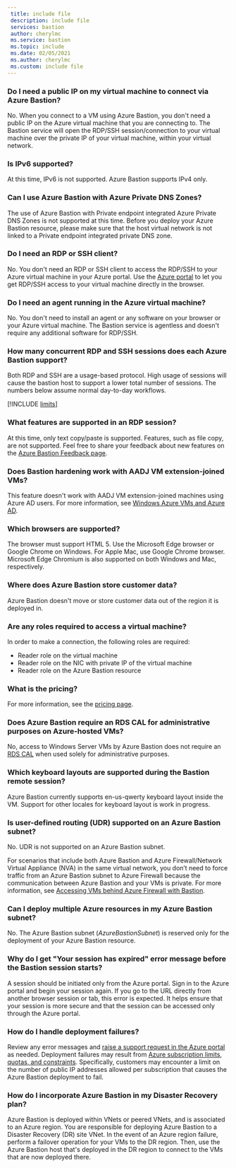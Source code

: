 ```yaml
---
 title: include file
 description: include file
 services: bastion
 author: cherylmc
 ms.service: bastion
 ms.topic: include
 ms.date: 02/05/2021
 ms.author: cherylmc
 ms.custom: include file
---
```


### <a name="publicip"></a>Do I need a public IP on my virtual machine to connect via Azure Bastion?

No. When you connect to a VM using Azure Bastion, you don't need a public IP on the Azure virtual machine that you are connecting to. The Bastion service will open the RDP/SSH session/connection to your virtual machine over the private IP of your virtual machine, within your virtual network.

### Is IPv6 supported?

At this time, IPv6 is not supported. Azure Bastion supports IPv4 only.

### Can I use Azure Bastion with Azure Private DNS Zones?

The use of Azure Bastion with Private endpoint integrated Azure Private DNS Zones is not supported at this time. Before you deploy your Azure Bastion resource, please make sure that the host virtual network is not linked to a Private endpoint integrated private DNS zone.

### <a name="rdpssh"></a>Do I need an RDP or SSH client?

No. You don't need an RDP or SSH client to access the RDP/SSH to your Azure virtual machine in your Azure portal. Use the [Azure portal](https://portal.azure.com) to let you get RDP/SSH access to your virtual machine directly in the browser.

### <a name="agent"></a>Do I need an agent running in the Azure virtual machine?

No. You don't need to install an agent or any software on your browser or your Azure virtual machine. The Bastion service is agentless and doesn't require any additional software for RDP/SSH.

### <a name="limits"></a>How many concurrent RDP and SSH sessions does each Azure Bastion support?

Both RDP and SSH are a usage-based protocol. High usage of sessions will cause the bastion host to support a lower total number of sessions. The numbers below assume normal day-to-day workflows.

[!INCLUDE [limits](bastion-limits.md)]

### <a name="rdpfeaturesupport"></a>What features are supported in an RDP session?

At this time, only text copy/paste is supported. Features, such as file copy, are not supported. Feel free to share your feedback about new features on the [Azure Bastion Feedback page](https://feedback.azure.com/forums/217313-networking?category_id=367303).

### <a name="aadj"></a>Does Bastion hardening work with AADJ VM extension-joined VMs?

This feature doesn't work with AADJ VM extension-joined machines using Azure AD users. For more information, see [Windows Azure VMs and Azure AD](../articles/active-directory/devices/howto-vm-sign-in-azure-ad-windows.md#requirements).

### <a name="browsers"></a>Which browsers are supported?

The browser must support HTML 5. Use the Microsoft Edge browser or Google Chrome on Windows. For Apple Mac, use Google Chrome browser. Microsoft Edge Chromium is also supported on both Windows and Mac, respectively.

### <a name="data"></a>Where does Azure Bastion store customer data?

Azure Bastion doesn't move or store customer data out of the region it is deployed in.

### <a name="roles"></a>Are any roles required to access a virtual machine?

In order to make a connection, the following roles are required:

* Reader role on the virtual machine
* Reader role on the NIC with private IP of the virtual machine
* Reader role on the Azure Bastion resource

### <a name="pricingpage"></a>What is the pricing?

For more information, see the [pricing page](https://aka.ms/BastionHostPricing).

### <a name="rdscal"></a>Does Azure Bastion require an RDS CAL for administrative purposes on Azure-hosted VMs?

No, access to Windows Server VMs by Azure Bastion does not require an [RDS CAL](https://www.microsoft.com/p/windows-server-remote-desktop-services-cal/dg7gmgf0dvsv?activetab=pivot:overviewtab) when used solely for administrative purposes.

### <a name="keyboard"></a>Which keyboard layouts are supported during the Bastion remote session?

Azure Bastion currently supports en-us-qwerty keyboard layout inside the VM.  Support for other locales for keyboard layout is work in progress.

### <a name="udr"></a>Is user-defined routing (UDR) supported on an Azure Bastion subnet?

No. UDR is not supported on an Azure Bastion subnet.

For scenarios that include both Azure Bastion and Azure Firewall/Network Virtual Appliance (NVA) in the same virtual network, you don’t need to force traffic from an Azure Bastion subnet to Azure Firewall because the communication between Azure Bastion and your VMs is private. For more information, see [Accessing VMs behind Azure Firewall with Bastion](https://azure.microsoft.com/blog/accessing-virtual-machines-behind-azure-firewall-with-azure-bastion/).

### <a name="subnet"></a> Can I deploy multiple Azure resources in my Azure Bastion subnet?

No. The Azure Bastion subnet (*AzureBastionSubnet*) is reserved only for the deployment of your Azure Bastion resource.

### <a name="session"></a>Why do I get "Your session has expired" error message before the Bastion session starts?

A session should be initiated only from the Azure portal. Sign in to the Azure portal and begin your session again. If you go to the URL directly from another browser session or tab, this error is expected. It helps ensure that your session is more secure and that the session can be accessed only through the Azure portal.

### <a name="udr"></a>How do I handle deployment failures?

Review any error messages and [raise a support request in the Azure portal](../articles/azure-portal/supportability/how-to-create-azure-support-request.md) as needed. Deployment failures may result from [Azure subscription limits, quotas, and constraints](../articles/azure-resource-manager/management/azure-subscription-service-limits.md). Specifically, customers may encounter a limit on the number of public IP addresses allowed per subscription that causes the Azure Bastion deployment to fail.

### <a name="dr"></a>How do I incorporate Azure Bastion in my Disaster Recovery plan?

Azure Bastion is deployed within VNets or peered VNets, and is associated to an Azure region. You are responsible for deploying Azure Bastion to a Disaster Recovery (DR) site VNet. In the event of an Azure region failure, perform a failover operation for your VMs to the DR region. Then, use the Azure Bastion host that's deployed in the DR region to connect to the VMs that are now deployed there.
